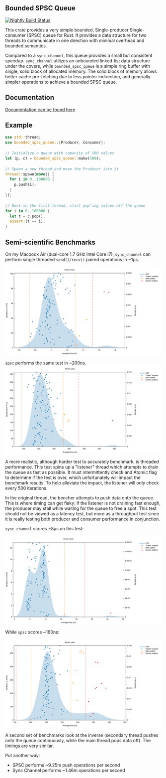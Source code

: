 
## Bounded SPSC Queue

[![Nightly Build Status](https://travis-ci.org/polyfractal/bounded-spsc-queue.svg?branch=master)](https://travis-ci.org/polyfractal/bounded-spsc-queue)

This crate provides a very simple bounded, Single-producer Single-consumer (SPSC)
queue for Rust.  It provides a data structure for two threads to communicate
in one direction with minimal overhead and bounded semantics.

Compared to a `sync_channel`, this queue provides a small but consistent
speedup.  `sync_channel` utilizes an unbounded linked-list data structure under the covers,
while `bounded_spsc_queue` is a simple ring buffer with single, solid block of allocated
memory.  The solid block of memory allows better cache pre-fetching due to less pointer
indirection, and generally simpler operations to achieve a bounded SPSC queue.

## Documentation

[Documentation can be found here](http://polyfractal.github.io/bounded-spsc-queue/bounded_spsc_queue/index.html)

## Example

```rust
use std::thread;
use bounded_spsc_queue::{Producer, Consumer};

// Initialize a queue with capacity of 500 values
let (p, c) = bounded_spsc_queue::make(500);

// Spawn a new thread and move the Producer into it
thread::spawn(move|| {
  for i in 0..100000 {
    p.push(i);
  }
});

// Back in the first thread, start pop'ing values off the queue
for i in 0..100000 {
  let t = c.pop();
  assert!(t == i);
}
```

## Semi-scientific Benchmarks
On my Macbook Air (dual-core 1.7 GHz Intel Core i7), `sync_channel` can perform
single threaded `send()/recv()` paired operations in ~1μs.  

![Sync Chan PDF](/sync_chan_pdf.png)

`spsc` performs the same test in ~200ns.
![SPSC PDF](/spsc_pdf.png)

A more realistic, although harder test to accurately benchmark, is threaded
performance.  This test spins up a "listener" thread which attempts to drain
the queue as fast as possible.  It must intermittently check and Atomic flag
to determine if the test is over, which unfortunately will impact the benchmark results.
To help alleviate the impact, the listener will only check every 500 iterations.

In the original thread, the bencher attempts to push data onto the queue.
This is where timing can get flaky: if the listener is not draining fast enough,
the producer may stall while waiting for the queue to free a spot.  This test
should not be viewed as a latency test, but more as a throughput test since
it is really testing both producer and consumer performance in conjunction.

`sync_channel` scores ~8μs on this test:

![Sync Chan Threaded PDF](/sync_chan_threaded_pdf.png)

While `spsc` scores ~160ns:

![SPSC Threaded PDF](/spsc_threaded_pdf.png)

A second set of benchmarks look at the inverse (secondary thread pushes onto the
queue continuously, while the main thread pops data off).  The timings are very
similar.

Put another way:
- SPSC performs ~9.25m push operations per second
- Sync Channel performs ~1.46m operations per second
